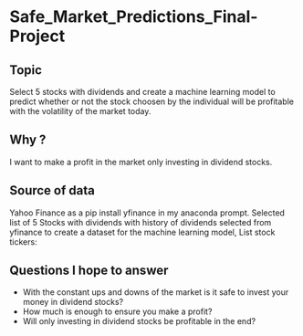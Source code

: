 # Safe_Market_Predictions_Final-Project
## Topic 
Select 5 stocks with dividends and create a machine learning model to predict whether or not the stock choosen by the individual will be profitable with the volatility of the market today.
## Why ?
I want to make a profit in the market only investing in dividend stocks. 
## Source of data
Yahoo Finance as a pip install yfinance in my anaconda prompt. Selected list of 5 Stocks with dividends with history of dividends selected from yfinance to create a dataset for the machine learning model, List stock tickers:
## Questions I hope to answer
* With the constant ups and downs of the market is it safe to invest your money in dividend stocks? 
* How much is enough to ensure you make a profit? 
* Will only investing in dividend stocks be profitable in the end? 
